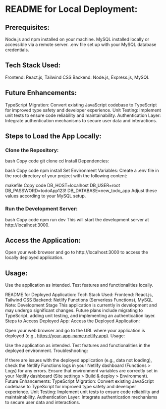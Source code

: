 # README for Local Deployment:

## Prerequisites:
Node.js and npm installed on your machine.
MySQL installed locally or accessible via a remote server.
.env file set up with your MySQL database credentials.

## Tech Stack Used:
Frontend: React.js, Tailwind CSS
Backend: Node.js, Express.js, MySQL

## Future Enhancements:
TypeScript Migration: Convert existing JavaScript codebase to TypeScript for improved type safety and developer experience.
Unit Testing: Implement unit tests to ensure code reliability and maintainability.
Authentication Layer: Integrate authentication mechanisms to secure user data and interactions.

## Steps to Load the App Locally:
### Clone the Repository:

bash
Copy code
git clone <repository-url>
cd <project-directory>
Install Dependencies:

bash
Copy code
npm install
Set Environment Variables:
Create a .env file in the root directory of your project with the following content:

makefile
Copy code
DB_HOST=localhost
DB_USER=root
DB_PASSWORD=todoApp123!
DB_DATABASE=new_todo_app
Adjust these values according to your MySQL setup.

### Run the Development Server:

bash
Copy code
npm run dev
This will start the development server at http://localhost:3000.

## Access the Application:
Open your web browser and go to http://localhost:3000 to access the locally deployed application.

## Usage:
Use the application as intended.
Test features and functionalities locally.




README for Deployed Application:
Tech Stack Used:
Frontend: React.js, Tailwind CSS
Backend: Netlify Functions (Serverless Functions), MySQL
Note: Development Stage
This application is currently in development and may undergo significant changes.
Future plans include migrating to TypeScript, adding unit testing, and implementing an authentication layer.
Steps to Access Deployed App:
Access the Deployed Application:

Open your web browser and go to the URL where your application is deployed (e.g., https://your-app-name.netlify.app).
Usage:

Use the application as intended.
Test features and functionalities in the deployed environment.
Troubleshooting:

If there are issues with the deployed application (e.g., data not loading), check the Netlify Functions logs in your Netlify dashboard (Functions > Logs) for any errors.
Ensure that environment variables are correctly set in your Netlify dashboard (Site settings > Build & deploy > Environment).
Future Enhancements:
TypeScript Migration: Convert existing JavaScript codebase to TypeScript for improved type safety and developer experience.
Unit Testing: Implement unit tests to ensure code reliability and maintainability.
Authentication Layer: Integrate authentication mechanisms to secure user data and interactions.
